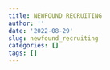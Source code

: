 ```yaml
---
title: NEWFOUND RECRUITING
author: ''
date: '2022-08-29'
slug: newfound_recruiting
categories: []
tags: []
---
```

